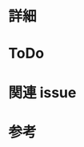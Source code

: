 # 詳細
<!--
1. どういう理由で
2. どういう機能が必要だと思っているか
-->

# ToDo
<!--
-  [ ] 〜の機能を実装
-  [ ] 〜のデザイン修正
-->

# 関連 issue
<!--
# ISSUE_NUMBER
-->

# 参考
<!--
実装する際に参考にして欲しい記事のURLなどを貼る
-->